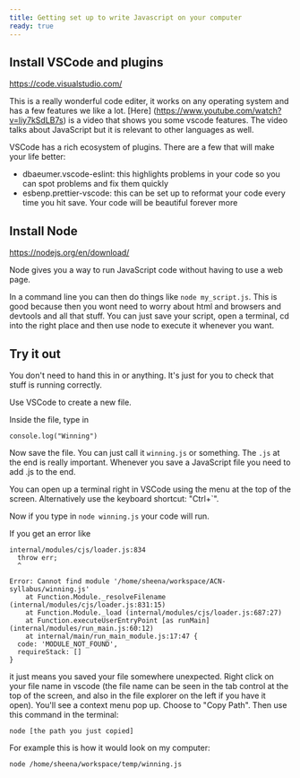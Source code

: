 ```yaml
---
title: Getting set up to write Javascript on your computer
ready: true
---
```


## Install VSCode and plugins

https://code.visualstudio.com/ 

This is a really wonderful code editer, it works on any operating system and has a few features we like a lot. [Here] (https://www.youtube.com/watch?v=liy7kSdLB7s) is a video that shows you some vscode features. The video talks about JavaScript but it is relevant to other languages as well.

VSCode has a rich ecosystem of plugins. There are a few that will make your life better:

- dbaeumer.vscode-eslint: this highlights problems in your code so you can spot problems and fix them quickly
- esbenp.prettier-vscode: this can be set up to reformat your code every time you hit save. Your code will be beautiful forever more

## Install Node

https://nodejs.org/en/download/

Node gives you a way to run JavaScript code without having to use a web page.

In a command line you can then do things like `node my_script.js`. This is good because then you wont need to worry about html and browsers and devtools and all that stuff. You can just save your script, open a terminal, cd into the right place and then use node to execute it whenever you want. 

## Try it out

You don't need to hand this in or anything. It's just for you to check that stuff is running correctly.

Use VSCode to create a new file.

Inside the file, type in

```
console.log("Winning")
```

Now save the file. You can just call it `winning.js` or something. The `.js` at the end is really important. Whenever you save a JavaScript file you need to add .js to the end.

You can open up a terminal right in VSCode using the menu at the top of the screen. Alternatively use the keyboard shortcut: "Ctrl+`".

Now if you type in `node winning.js` your code will run.

If you get an error like 
```
internal/modules/cjs/loader.js:834
  throw err;
  ^

Error: Cannot find module '/home/sheena/workspace/ACN-syllabus/winning.js'
    at Function.Module._resolveFilename (internal/modules/cjs/loader.js:831:15)
    at Function.Module._load (internal/modules/cjs/loader.js:687:27)
    at Function.executeUserEntryPoint [as runMain] (internal/modules/run_main.js:60:12)
    at internal/main/run_main_module.js:17:47 {
  code: 'MODULE_NOT_FOUND',
  requireStack: []
}
```

it just means you saved your file somewhere unexpected. Right click on your file name in vscode (the file name can be seen in the tab control at the top of the screen, and also in the file explorer on the left if you have it open). You'll see a context menu pop up. Choose to "Copy Path". Then use this command in the terminal:

```
node [the path you just copied]
```

For example this is how it would look on my computer:

```
node /home/sheena/workspace/temp/winning.js
```
